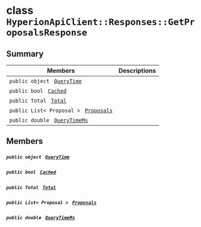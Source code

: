 # class `HyperionApiClient::Responses::GetProposalsResponse` 

## Summary

 Members                                | Descriptions                                
----------------------------------------|---------------------------------------------
`public object ` [`QueryTime`](#class_hyperion_api_client_1_1_responses_1_1_get_proposals_response_1a720ad20febb2707def11863f502cd83c) | 
`public bool ` [`Cached`](#class_hyperion_api_client_1_1_responses_1_1_get_proposals_response_1a4c2f66ac7e92baee23ff3feaedd0a069) | 
`public Total ` [`Total`](#class_hyperion_api_client_1_1_responses_1_1_get_proposals_response_1aadea4b415425548b9fbcf43685f59cd1) | 
`public List< Proposal > ` [`Proposals`](#class_hyperion_api_client_1_1_responses_1_1_get_proposals_response_1af58695595d34eca491e604a6aabfd199) | 
`public double ` [`QueryTimeMs`](#class_hyperion_api_client_1_1_responses_1_1_get_proposals_response_1aaed05a434b4de2c0ca564fe4e3d8a2ec) | 

## Members

##### `public object ` [`QueryTime`](#class_hyperion_api_client_1_1_responses_1_1_get_proposals_response_1a720ad20febb2707def11863f502cd83c) 

##### `public bool ` [`Cached`](#class_hyperion_api_client_1_1_responses_1_1_get_proposals_response_1a4c2f66ac7e92baee23ff3feaedd0a069) 

##### `public Total ` [`Total`](#class_hyperion_api_client_1_1_responses_1_1_get_proposals_response_1aadea4b415425548b9fbcf43685f59cd1) 

##### `public List< Proposal > ` [`Proposals`](#class_hyperion_api_client_1_1_responses_1_1_get_proposals_response_1af58695595d34eca491e604a6aabfd199) 

##### `public double ` [`QueryTimeMs`](#class_hyperion_api_client_1_1_responses_1_1_get_proposals_response_1aaed05a434b4de2c0ca564fe4e3d8a2ec) 


